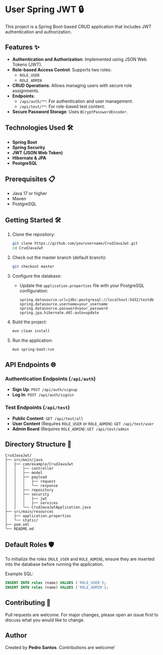 # User Spring JWT 🔒

This project is a Spring Boot-based CRUD application that includes JWT authentication and authorization.

## Features ✨

- **Authentication and Authorization**: Implemented using JSON Web Tokens (JWT).
- **Role-based Access Control**: Supports two roles:
  - `ROLE_USER`
  - `ROLE_ADMIN`
- **CRUD Operations**: Allows managing users with secure role assignments.
- **Endpoints**:
  - `/api/auth/**`: For authentication and user management.
  - `/api/test/**`: For role-based test content.
- **Secure Password Storage**: Uses `BCryptPasswordEncoder`.

## Technologies Used 🛠️

- **Spring Boot**
- **Spring Security**
- **JWT (JSON Web Token)**
- **Hibernate & JPA**
- **PostgreSQL**

## Prerequisites 📋

- Java 17 or higher
- Maven
- PostgreSQL

## Getting Started 🛠️

1. Clone the repository:

   ```bash
   git clone https://github.com/yourusername/CrudJavaJwt.git
   cd CrudJavaJwt
   ```

2. Check out the master branch (default branch):

   ```bash
   git checkout master
   ```

3. Configure the database:

   - Update the `application.properties` file with your PostgreSQL configuration:

     ```properties
     spring.datasource.url=jdbc:postgresql://localhost:5432/testdb
     spring.datasource.username=your_username
     spring.datasource.password=your_password
     spring.jpa.hibernate.ddl-auto=update
     ```

4. Build the project:

   ```bash
   mvn clean install
   ```

5. Run the application:

   ```bash
   mvn spring-boot:run
   ```

## API Endpoints 🌐

### Authentication Endpoints (`/api/auth`)

- **Sign Up**: `POST /api/auth/signup`
- **Log In**: `POST /api/auth/signin`

### Test Endpoints (`/api/test`)

- **Public Content**: `GET /api/test/all`
- **User Content** (Requires `ROLE_USER` or `ROLE_ADMIN`): `GET /api/test/user`
- **Admin Board** (Requires `ROLE_ADMIN`): `GET /api/test/admin`

## Directory Structure 📂

```
CrudJavaJwt/
├── src/main/java
│   ├── com/example/CrudJavaJwt
│   │   ├── controller
│   │   ├── model
│   │   ├── payload
│   │   │   ├── request
│   │   │   └── response
│   │   ├── repository
│   │   ├── security
│   │   │   ├── jwt
│   │   │   ├── services
│   │   └── CrudJavaJwtApplication.java
├── src/main/resources
│   ├── application.properties
│   └── static/
├── pom.xml
└── README.md
```

## Default Roles 🛡️

To initialize the roles (`ROLE_USER` and `ROLE_ADMIN`), ensure they are inserted into the database before running the application.

Example SQL:

```sql
INSERT INTO roles (name) VALUES ('ROLE_USER');
INSERT INTO roles (name) VALUES ('ROLE_ADMIN');
```

## Contributing 🤝

Pull requests are welcome. For major changes, please open an issue first to discuss what you would like to change.

## Author

Created by **Pedro Santos**. Contributions are welcome!
